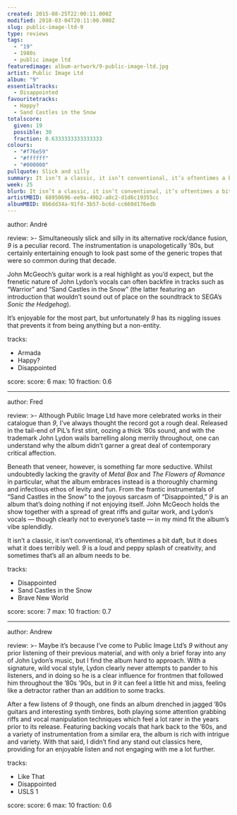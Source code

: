 ```yaml
---
created: 2015-08-25T22:00:11.000Z
modified: 2018-03-04T20:11:00.000Z
slug: public-image-ltd-9
type: reviews
tags:
  - "19"
  - 1980s
  - public image ltd
featuredimage: album-artwork/9-public-image-ltd.jpg
artist: Public Image Ltd
album: "9"
essentialtracks:
  - Disappointed
favouritetracks:
  - Happy?
  - Sand Castles in the Snow
totalscore:
  given: 19
  possible: 30
  fraction: 0.6333333333333333
colours:
  - "#f76e59"
  - "#ffffff"
  - "#000000"
pullquote: Slick and silly
summary: It isn’t a classic, it isn’t conventional, it’s oftentimes a bit daft, but it does what it does terribly well. 9 is a loud and peppy splash of creativity, and sometimes that’s all an album needs to be.
week: 25
blurb: It isn’t a classic, it isn’t conventional, it’s oftentimes a bit daft, but the record does what it does terribly well. A loud and peppy splash of creativity.
artistMBID: 68950696-ee9a-49b2-a8c2-d1d6c19355cc
albumMBID: 8b6dd34a-91fd-3b57-bc6d-cc660d176edb
---
```

author: André

review: >-
  Simultaneously slick and silly in its alternative rock/dance fusion, *9* is a peculiar record. The instrumentation is unapologetically ’80s, but certainly entertaining enough to look past some of the generic tropes that were so common during that decade. 
  
  John McGeoch’s guitar work is a real highlight as you’d expect, but the frenetic nature of John Lydon’s vocals can often backfire in tracks such as “Warrior” and “Sand Castles in the Snow” (the latter featuring an introduction that wouldn’t sound out of place on the soundtrack to SEGA’s *Sonic the Hedgehog*). 
  
  It’s enjoyable for the most part, but unfortunately *9* has its niggling issues that prevents it from being anything but a non-entity.

tracks:
  - Armada
  - ­Happy?
  - ­Disappointed

score:
  score: 6
  max: 10
  fraction: 0.6

---
author: Fred

review: >-
  Although Public Image Ltd have more celebrated works in their catalogue than *9*, I’ve always thought the record got a rough deal. Released in the tail-end of PiL’s first stint, oozing a thick ’80s sound, and with the trademark John Lydon wails barrelling along merrily throughout, one can understand why the album didn’t garner a great deal of contemporary critical affection. 
  
  Beneath that veneer, however, is something far more seductive. Whilst undoubtedly lacking the gravity of *Metal Box* and *The Flowers of Romance* in particular, what the album embraces instead is a thoroughly charming and infectious ethos of levity and fun. From the frantic instrumentals of “Sand Castles in the Snow” to the joyous sarcasm of “Disappointed,” *9* is an album that’s doing nothing if not enjoying itself. John McGeoch holds the show together with a spread of great riffs and guitar work, and Lydon’s vocals — though clearly not to everyone’s taste — in my mind fit the album’s vibe splendidly. 
  
  It isn’t a classic, it isn’t conventional, it’s oftentimes a bit daft, but it does what it does terribly well. *9* is a loud and peppy splash of creativity, and sometimes that’s all an album needs to be.

tracks:
  - Disappointed
  - ­Sand Castles in the Snow
  - ­Brave New World

score:
  score: 7
  max: 10
  fraction: 0.7

---
author: Andrew

review: >-
  Maybe it’s because I’ve come to Public Image Ltd’s *9* without any prior listening of their previous material, and with only a brief foray into any of John Lydon’s music, but I find the album hard to approach. With a signature, wild vocal style, Lydon clearly never attempts to pander to his listeners, and in doing so he is a clear influence for frontmen that followed him throughout the ’80s ’90s, but in *9* it can feel a little hit and miss, feeling like a detractor rather than an addition to some tracks. 
  
  After a few listens of *9* though, one finds an album drenched in jagged ’80s guitars and interesting synth timbres, both playing some attention grabbing riffs and vocal manipulation techniques which feel a lot rarer in the years prior to its release. Featuring backing vocals that hark back to the ’60s, and a variety of instrumentation from a similar era, the album is rich with intrigue and variety. With that said, I didn’t find any stand out classics here, providing for an enjoyable listen and not engaging with me a lot further.

tracks:
  - Like That
  - ­Disappointed
  - ­USLS 1

score:
  score: 6
  max: 10
  fraction: 0.6
